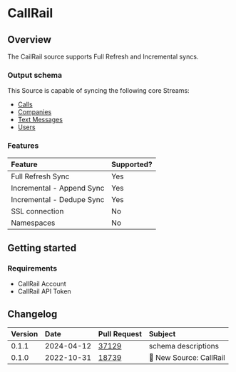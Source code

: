 # CallRail

## Overview

The CailRail source supports Full Refresh and Incremental syncs. 

### Output schema

This Source is capable of syncing the following core Streams:

* [Calls](https://apidocs.callrail.com/#calls)
* [Companies](https://apidocs.callrail.com/#companies)
* [Text Messages](https://apidocs.callrail.com/#text-messages)
* [Users](https://apidocs.callrail.com/#users)


### Features

| Feature | Supported? |
| :--- |:-----------|
| Full Refresh Sync | Yes        |
| Incremental - Append Sync | Yes        |
| Incremental - Dedupe Sync | Yes        |
| SSL connection | No         |
| Namespaces | No         |

## Getting started

### Requirements

* CallRail Account
* CallRail API Token

## Changelog

| Version | Date       | Pull Request                                            | Subject                           |
| :--- |:-----------|:--------------------------------------------------------|:----------------------------------|
| 0.1.1 | 2024-04-12 | [37129](https://github.com/airbytehq/airbyte/pull/37129) | schema descriptions |
| 0.1.0 | 2022-10-31 | [18739](https://github.com/airbytehq/airbyte/pull/18739) | 🎉 New Source: CallRail                  |